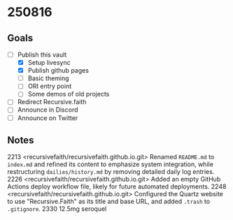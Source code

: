 # 250816
## Goals
- [ ] Publish this vault
	- [x] Setup livesync
	- [x] Publish github pages
	- [ ] Basic theming
	- [ ] ORI entry point
	- [ ] Some demos of old projects
- [ ] Redirect Recursive.faith
- [ ] Announce in Discord
- [ ] Announce on Twitter 

## Notes
2213 <recursivefaith/recursivefaith.github.io.git> Renamed `README.md` to `index.md` and refined its content to emphasize system integration, while restructuring `dailies/history.md` by removing detailed daily log entries. 
2226 <recursivefaith/recursivefaith.github.io.git> Added an empty GitHub Actions deploy workflow file, likely for future automated deployments. 
2248 <recursivefaith/recursivefaith.github.io.git> Configured the Quartz website to use "Recursive.Faith" as its title and base URL, and added `.trash` to `.gitignore`. 
2330 12.5mg seroquel